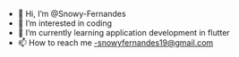 - 👋 Hi, I’m @Snowy-Fernandes
- 👀 I’m interested in coding 
- 🌱 I’m currently learning application development in flutter
- 📫 How to reach me -snowyfernandes19@gmail.com


<!---
Snowy-Fernandes/Snowy-Fernandes is a ✨ special ✨ repository because its `README.md` (this file) appears on your GitHub profile.
You can click the Preview link to take a look at your changes.
--->
